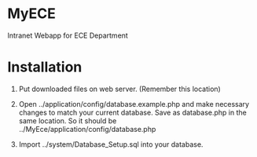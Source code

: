 MyECE
=====

Intranet Webapp for ECE Department


Installation
=============

1.	Put downloaded files on web server. (Remember this location)

2.	Open ../application/config/database.example.php and make necessary changes
	to match your current database. Save as database.php in the same location.
	So it should be ../MyEce/application/config/database.php
	
3.	Import ../system/Database_Setup.sql into your database.